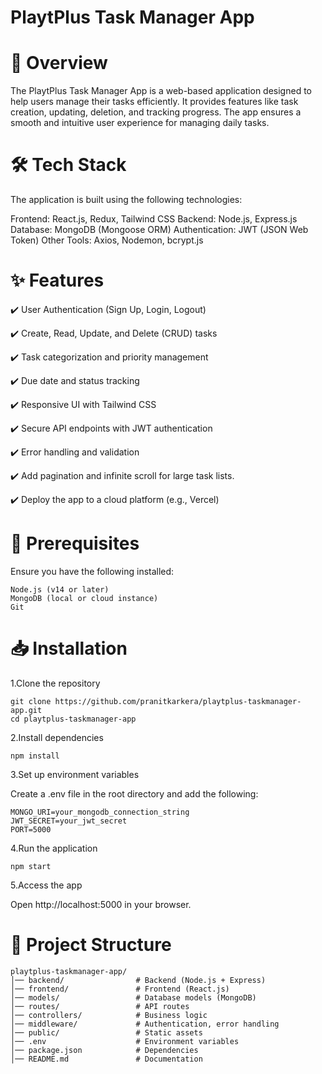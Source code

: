 # PlaytPlus Task Manager App

# 🚀 Overview
The PlaytPlus Task Manager App is a web-based application designed to help users manage their tasks efficiently. It provides features like task creation, updating, deletion, and tracking progress. The app ensures a smooth and intuitive user experience for managing daily tasks.

# 🛠 Tech Stack
The application is built using the following technologies:

Frontend: React.js, Redux, Tailwind CSS
Backend: Node.js, Express.js
Database: MongoDB (Mongoose ORM)
Authentication: JWT (JSON Web Token)
Other Tools: Axios, Nodemon, bcrypt.js

# ✨ Features
✔️ User Authentication (Sign Up, Login, Logout)

✔️ Create, Read, Update, and Delete (CRUD) tasks

✔️ Task categorization and priority management

✔️ Due date and status tracking

✔️ Responsive UI with Tailwind CSS

✔️ Secure API endpoints with JWT authentication

✔️ Error handling and validation

✔️ Add pagination and infinite scroll for large task lists.

✔️ Deploy the app to a cloud platform (e.g., Vercel)

# 🔧 Prerequisites
Ensure you have the following installed:
```
Node.js (v14 or later)
MongoDB (local or cloud instance)
Git
```
# 📥 Installation

1.Clone the repository
```
git clone https://github.com/pranitkarkera/playtplus-taskmanager-app.git
cd playtplus-taskmanager-app
```
2.Install dependencies
```
npm install
```
3.Set up environment variables

Create a .env file in the root directory and add the following:
```
MONGO_URI=your_mongodb_connection_string
JWT_SECRET=your_jwt_secret
PORT=5000
```
4.Run the application
```
npm start
```
5.Access the app

Open http://localhost:5000 in your browser.

# 📂 Project Structure

```
playtplus-taskmanager-app/
│── backend/                # Backend (Node.js + Express)
│── frontend/               # Frontend (React.js)
│── models/                 # Database models (MongoDB)
│── routes/                 # API routes
│── controllers/            # Business logic
│── middleware/             # Authentication, error handling
│── public/                 # Static assets
│── .env                    # Environment variables
│── package.json            # Dependencies
│── README.md               # Documentation
```
